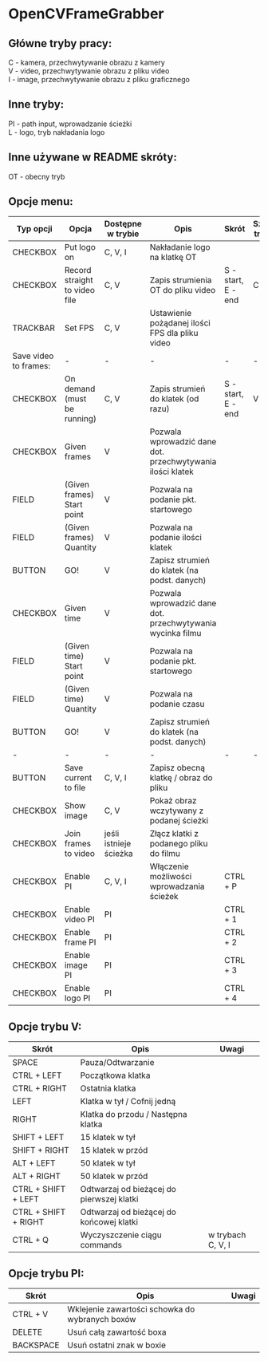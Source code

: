 # OpenCVFrameGrabber

## Główne tryby pracy: 
C - kamera, przechwytywanie obrazu z kamery \
V - video, przechwytywanie obrazu z pliku video \
I - image, przechwytywanie obrazu z pliku graficznego 

## Inne tryby: 
PI - path input, wprowadzanie ścieżki \
L - logo, tryb nakładania logo

## Inne używane w README skróty: 
OT - obecny tryb

## Opcje menu:

| Typ opcji | Opcja | Dostępne w trybie | Opis | Skrót | Szczególny tryb skrótu |
| ---  | ---  | --- | --- | --- | --- |
| CHECKBOX | Put logo on | C, V, I | Nakładanie logo na klatkę OT |
| CHECKBOX | Record straight to video file | C, V | Zapis strumienia OT do pliku video | S - start, E - end | C |
| TRACKBAR | Set FPS | C, V | Ustawienie pożądanej ilości FPS dla pliku video | 
| Save video to frames: | - | - | - | - | - |
| CHECKBOX | On demand (must be running) | C, V | Zapis strumień do klatek (od razu) | S - start, E - end | V |
| CHECKBOX | Given frames | V | Pozwala wprowadzić dane dot. przechwytywania ilości klatek |
| FIELD | (Given frames) Start point | V | Pozwala na podanie pkt. startowego |
| FIELD | (Given frames) Quantity | V | Pozwala na podanie ilości klatek |
| BUTTON | GO! | V | Zapisz strumień do klatek (na podst. danych) |
| CHECKBOX | Given time | V |  Pozwala wprowadzić dane dot. przechwytywania wycinka filmu |
| FIELD | (Given time) Start point | V |  Pozwala na podanie pkt. startowego |
| FIELD | (Given time) Quantity | V | Pozwala na podanie czasu |
| BUTTON | GO! | V | Zapisz strumień do klatek (na podst. danych) |
| - | - | - | - | - | - |
| BUTTON | Save current to file | C, V, I | Zapisz obecną klatkę / obraz do pliku |
| CHECKBOX | Show image | C, V | Pokaż obraz wczytywany z podanej ścieżki |
| CHECKBOX | Join frames to video | jeśli istnieje ścieżka | Złącz klatki z podanego pliku do filmu |
| CHECKBOX | Enable PI | C, V, I | Włączenie możliwości wprowadzania ścieżek | CTRL + P | 
| CHECKBOX | Enable video PI | PI | | CTRL + 1 |
| CHECKBOX | Enable frame PI | PI| | CTRL + 2 |
| CHECKBOX | Enable image PI | PI | | CTRL + 3 |
| CHECKBOX | Enable logo PI | PI | | CTRL + 4 |

## Opcje trybu V:

| Skrót | Opis | Uwagi |
| --- | --- | --- |
| SPACE | Pauza/Odtwarzanie | |
| CTRL + LEFT |Początkowa klatka | |
| CTRL + RIGHT |Ostatnia klatka | |
| LEFT |Klatka w tył / Cofnij jedną | |
| RIGHT |Klatka do przodu / Następna klatka | |
| SHIFT + LEFT |15 klatek w tył | |
| SHIFT + RIGHT |15 klatek w przód | |
| ALT + LEFT | 50 klatek w tył | |
| ALT + RIGHT | 50 klatek w przód | |
| CTRL + SHIFT + LEFT | Odtwarzaj od bieżącej do pierwszej klatki | |
| CTRL + SHIFT + RIGHT | Odtwarzaj od bieżącej do końcowej klatki | |
| CTRL + Q  | Wyczyszczenie ciągu commands | w trybach C, V, I |  |

## Opcje trybu PI:
| Skrót | Opis | Uwagi |
| --- | --- | --- |
| CTRL + V |Wklejenie zawartości schowka do wybranych boxów |
| DELETE | Usuń całą zawartość boxa |
| BACKSPACE | Usuń ostatni znak w boxie |

